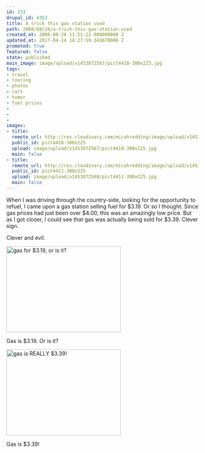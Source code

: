 ```yaml
---
id: 233
drupal_id: 4353
title: A trick this gas station used
path: 2008/08/26/a-trick-this-gas-station-used
created_at: 2008-08-26 11:51:12.000000000 Z
updated_at: 2017-04-14 14:27:59.341678000 Z
promoted: true
featured: false
state: published
main_image: image/upload/v1453072567/pict4410-300x225.jpg
tags:
- travel
- touring
- photos
- cars
- humor
- fuel prices
- 
- 
- 
images:
- title: 
  remote_url: http://res.cloudinary.com/micahredding/image/upload/v1453072567/pict4410-300x225.jpg
  public_id: pict4410-300x225
  upload: image/upload/v1453072567/pict4410-300x225.jpg
  main: false
- title: 
  remote_url: http://res.cloudinary.com/micahredding/image/upload/v1453072568/pict4411-300x225.jpg
  public_id: pict4411-300x225
  upload: image/upload/v1453072568/pict4411-300x225.jpg
  main: false
---
```

When I was driving through the country-side, looking for the opportunity to refuel, I came upon a gas station selling fuel for $3.19. Or so I thought. Since gas prices had just been over $4.00, this was an amazingly low price. But as I got closer, I could see that gas was actually being sold for $3.39. Clever sign.

Clever and evil.

<a href="/sites/default/files/blog/wp-content/uploads/2008/08/pict4410.jpg"><img class="alignnone size-medium wp-image-211" title="gas for $3.19" src="http://res.cloudinary.com/micahredding/image/upload/v1453072567/pict4410-300x225.jpg" alt="gas for $3.19, or is it?" width="300" height="225" /></a>

Gas is $3.19. Or is it?

<a href="/sites/default/files/blog/wp-content/uploads/2008/08/pict4411.jpg"><img class="alignnone size-medium wp-image-212" title="gas for $3.39" src="http://res.cloudinary.com/micahredding/image/upload/v1453072568/pict4411-300x225.jpg" alt="gas is REALLY $3.39!" width="300" height="225" /></a>

Gas is $3.39!
